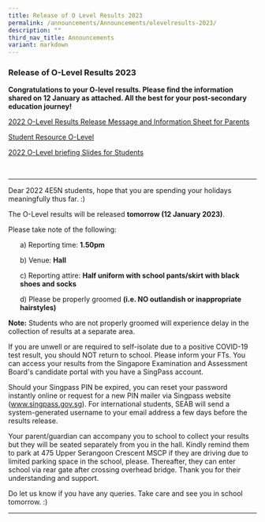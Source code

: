 ```yaml
---
title: Release of O Level Results 2023
permalink: /announcements/Announcements/olevelresults-2023/
description: ""
third_nav_title: Announcements
variant: markdown
---
```

### Release of O-Level Results 2023

**Congratulations to your O-level results. Please find the information shared on 12 January as attached. All the best for your post-secondary education journey!**

[2022 O-Level Results Release Message and Information Sheet for Parents](/files/O%20Level%20Results%202023/2022%20O-Level%20Results%20Release%20Message%20and%20Information%20Sheet%20for%20Parents_final.pdf)


[Student Resource O-Level](/files/O%20Level%20Results%202023/Student%20Resource_O-Level.pdf)


[2022 O-Level briefing Slides for Students](/files/O%20Level%20Results%202023/2022%20O-Level%20Briefing%20Slides%20for%20Students_final1201_Stage.pdf)

<br>
<hr>

Dear 2022 4E5N students, hope that you are spending your holidays meaningfully thus far. :)

The O-Level results will be released **tomorrow (12 January 2023)**.

Please take note of the following:

<ul>a) Reporting time: <b>1.50pm</b></ul>

<ul>b) Venue: <b>Hall</b></ul>

<ul>c) Reporting attire: <b>Half uniform with school pants/skirt with black shoes and socks</b></ul>

<ul>d) Please be properly groomed <b>(i.e. NO outlandish or inappropriate hairstyles)</b></ul>

**Note:** Students who are not properly groomed will experience delay in the collection of results at a separate area.

If you are unwell or are required to self-isolate due to a positive COVID-19 test result, you should NOT return to school. Please inform your FTs. You can access your results from the Singapore Examination and Assessment Board's candidate portal with you have a SingPass account. 

Should your Singpass PIN be expired, you can reset your password instantly online or request for a new PIN mailer via Singpass website (www.singpass.gov.sg). For international students, SEAB will send a system-generated username to your email address a few days before the results release.

Your parent/guardian can accompany you to school to collect your results but they will be seated separately from you in the hall. Kindly remind them to park at 475 Upper Serangoon Crescent MSCP if they are driving due to limited parking space in the school, please. Thereafter, they can enter school via rear gate after crossing overhead bridge. Thank you for their understanding and support.

Do let us know if you have any queries. Take care and see you in school tomorrow. :)

<hr>